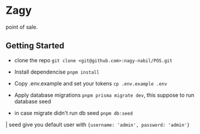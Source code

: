 # Zagy

point of sale.

## Getting Started

- clone the repo `git clone <git@github.com>:nagy-nabil/POS.git`

- Install dependencise `pnpm install`

- Copy .env.example and set your tokens `cp .env.example .env`

- Apply database migrations `pnpm prisma migrate dev`, this suppose to run database seed

- in case migrate didn't run db seed `pnpm db:seed`

| seed give you default user with `{username: 'admin', password: 'admin'}`
